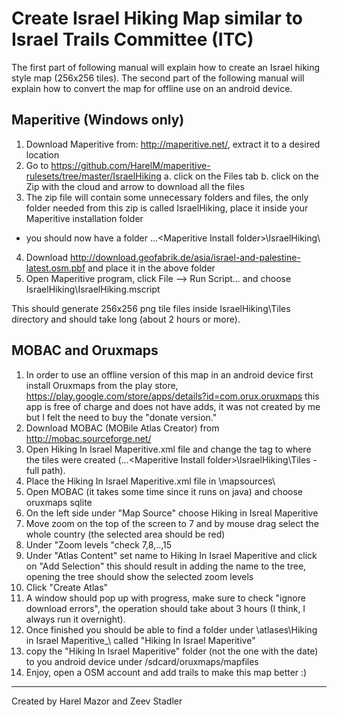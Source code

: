 Create Israel Hiking Map similar to Israel Trails Committee (ITC)
================================

The first part of following manual will explain how to create an Israel hiking style map (256x256 tiles).
The second part of the following manual will explain how to convert the map for offline use on an android device.

Maperitive (Windows only)
-------------------------

1. Download Maperitive from: http://maperitive.net/, extract it to a desired location
2. Go to https://github.com/HarelM/maperitive-rulesets/tree/master/IsraelHiking
  a. click on the Files tab
	b. click on the Zip with the cloud and arrow to download all the files
3. The zip file will contain some unnecessary folders and files, the only folder needed from this zip is called IsraelHiking, place it inside your Maperitive installation folder
 * you should now have a folder ...\<Maperitive Install folder>\IsraelHiking\
4. Download http://download.geofabrik.de/asia/israel-and-palestine-latest.osm.pbf and place it in the above folder
5. Open Maperitive program, click File --> Run Script... and choose IsraelHiking\IsraelHiking.mscript

This should generate 256x256 png tile files inside IsraelHiking\Tiles directory and should take long (about 2 hours or more).

MOBAC and Oruxmaps
-------------------------
1. In order to use an offline version of this map in an android device first install Oruxmaps from the play store, 
	https://play.google.com/store/apps/details?id=com.orux.oruxmaps
	this app is free of charge and does not have adds, it was not created by me but I felt the need to buy the "donate version."
2. Download MOBAC (MOBile Atlas Creator) from http://mobac.sourceforge.net/
2. Open Hiking In Israel Maperitive.xml file and change the <sourceFolder> tag to where the tiles were created (...\<Maperitive Install folder>\IsraelHiking\Tiles - full path).
3. Place the Hiking In Israel Maperitive.xml file in <MOBAC installtion folder>\mapsources\
4. Open MOBAC (it takes some time since it runs on java) and choose oruxmaps sqlite
5. On the left side under "Map Source" choose Hiking in Isreal Maperitive
6. Move zoom on the top of the screen to 7 and by mouse drag select the whole country (the selected area should be red)
7. Under "Zoom levels "check 7,8,..,15
8. Under "Atlas Content" set name to Hiking In Israel Maperitive and click on "Add Selection"
	this should result in adding the name to the tree, opening the tree should show the selected zoom levels
9. Click "Create Atlas"
10. A window should pop up with progress, make sure to check "ignore download errors", the operation should take about 3 hours (I think, I always run it overnight).
11. Once finished you should be able to find a folder under <MOBAC installation folder>\atlases\Hiking in Israel Maperitive_<creation date>\ called "Hiking In Israel Maperitive" 
12. copy the "Hiking In Israel Maperitive" folder (not the one with the date) to you android device under /sdcard/oruxmaps/mapfiles
13. Enjoy, open a OSM account and add trails to make this map better :)

-------------------------
Created by Harel Mazor and Zeev Stadler
